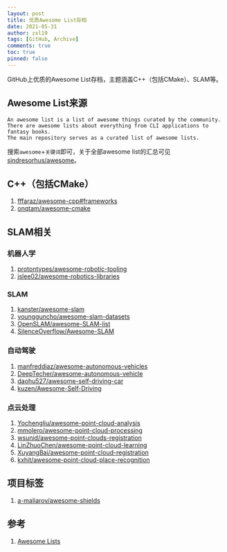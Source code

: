 ```yaml
---
layout: post
title: 优质Awesome List存档
date: 2021-05-31
author: zxl19
tags: [GitHub, Archive]
comments: true
toc: true
pinned: false
---
```


GitHub上优质的Awesome List存档，主题涵盖C++（包括CMake）、SLAM等。

<!-- more -->

## Awesome List来源

```text
An awesome list is a list of awesome things curated by the community.
There are awesome lists about everything from CLI applications to fantasy books.
The main repository serves as a curated list of awesome lists.
```

搜索`awesome`+`关键词`即可，关于全部awesome list的汇总可见[sindresorhus/awesome](https://github.com/sindresorhus/awesome)。

## C++（包括CMake）

1. [fffaraz/awesome-cpp#frameworks](https://github.com/fffaraz/awesome-cpp#frameworks)
2. [onqtam/awesome-cmake](https://github.com/onqtam/awesome-cmake)

## SLAM相关

### 机器人学

1. [protontypes/awesome-robotic-tooling](https://github.com/protontypes/awesome-robotic-tooling)
2. [jslee02/awesome-robotics-libraries](https://github.com/jslee02/awesome-robotics-libraries)

### SLAM

1. [kanster/awesome-slam](https://github.com/kanster/awesome-slam)
2. [youngguncho/awesome-slam-datasets](https://github.com/youngguncho/awesome-slam-datasets)
3. [OpenSLAM/awesome-SLAM-list](https://github.com/OpenSLAM/awesome-SLAM-list)
4. [SilenceOverflow/Awesome-SLAM](https://github.com/SilenceOverflow/Awesome-SLAM)

### 自动驾驶

1. [manfreddiaz/awesome-autonomous-vehicles](https://github.com/manfreddiaz/awesome-autonomous-vehicles)
2. [DeepTecher/awesome-autonomous-vehicle](https://github.com/DeepTecher/awesome-autonomous-vehicle)
3. [daohu527/awesome-self-driving-car](https://github.com/daohu527/awesome-self-driving-car)
4. [kuzen/Awesome-Self-Driving](https://github.com/kuzen/Awesome-Self-Driving)

### 点云处理

1. [Yochengliu/awesome-point-cloud-analysis](https://github.com/Yochengliu/awesome-point-cloud-analysis)
2. [mmolero/awesome-point-cloud-processing](https://github.com/mmolero/awesome-point-cloud-processing)
3. [wsunid/awesome-point-clouds-registration](https://github.com/wsunid/awesome-point-clouds-registration)
4. [LinZhuoChen/awesome-point-cloud-learning](https://github.com/LinZhuoChen/awesome-point-cloud-learning)
5. [XuyangBai/awesome-point-cloud-registration](https://github.com/XuyangBai/awesome-point-cloud-registration)
6. [kxhit/awesome-point-cloud-place-recognition](https://github.com/kxhit/awesome-point-cloud-place-recognition)

## 项目标签

1. [a-maliarov/awesome-shields](https://github.com/a-maliarov/awesome-shields)

## 参考

1. [Awesome Lists](https://github.com/topics/awesome)
